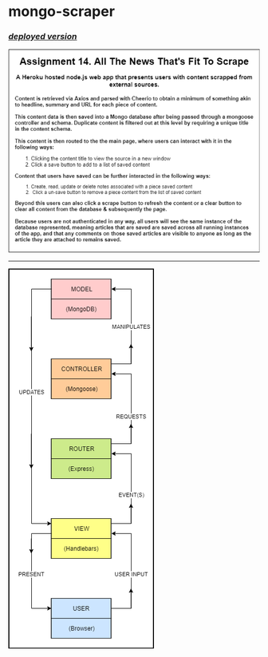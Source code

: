 # **mongo-scraper**

### _**[deployed version]()**_

![ "Project Summary"](public\assets\images\mongo-scrape-summary.png)

---

![ "MCV Diagram"](public\assets\images\mongo-scrape-mvc.png)
